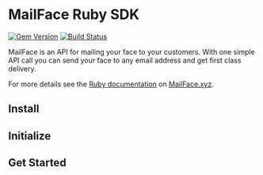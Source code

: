 # MailFace Ruby SDK

[![Gem Version](http://img.shields.io/gem/v/twilio-ruby.svg)][gem]
[![Build Status](http://img.shields.io/travis/twilio/twilio-ruby.svg)][travis]

MailFace is an API for mailing your face to your customers. With one simple API call you can send your face to any email address and get first class delivery. 

For more details see the [Ruby documentation](https://mailface.xyz/docs) on [MailFace.xyz](https://mailface.xyz).

## Install 

## Initialize

## Get Started

[gem]: https://rubygems.org/gems/twilio-ruby
[travis]: http://travis-ci.org/twilio/twilio-ruby
